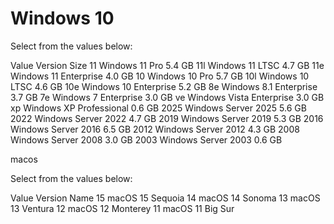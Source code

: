 # Windows 10

Select from the values below:

Value	Version	Size
11	Windows 11 Pro	5.4 GB
11l	Windows 11 LTSC	4.7 GB
11e	Windows 11 Enterprise	4.0 GB
10	Windows 10 Pro	5.7 GB
10l	Windows 10 LTSC	4.6 GB
10e	Windows 10 Enterprise	5.2 GB
8e	Windows 8.1 Enterprise	3.7 GB
7e	Windows 7 Enterprise	3.0 GB
ve	Windows Vista Enterprise	3.0 GB
xp	Windows XP Professional	0.6 GB
2025	Windows Server 2025	5.6 GB
2022	Windows Server 2022	4.7 GB
2019	Windows Server 2019	5.3 GB
2016	Windows Server 2016	6.5 GB
2012	Windows Server 2012	4.3 GB
2008	Windows Server 2008	3.0 GB
2003	Windows Server 2003	0.6 GB

macos

Select from the values below:

Value	Version	Name
15	macOS 15	Sequoia
14	macOS 14	Sonoma
13	macOS 13	Ventura
12	macOS 12	Monterey
11	macOS 11	Big Sur
